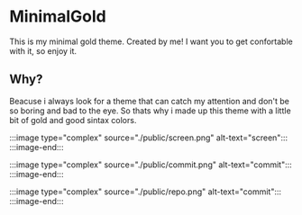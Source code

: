 # MinimalGold

This is my minimal gold theme. Created by me! I want you to get confortable with it, so enjoy it.

## Why?

Beacuse i always look for a theme that can catch my attention and don't be so boring and bad to the eye. So thats why i made up this theme with a little bit of gold and good sintax colors.

:::image type="complex" source="./public/screen.png" alt-text="screen":::
:::image-end:::

:::image type="complex" source="./public/commit.png" alt-text="commit":::
:::image-end:::

:::image type="complex" source="./public/repo.png" alt-text="commit":::
:::image-end:::
